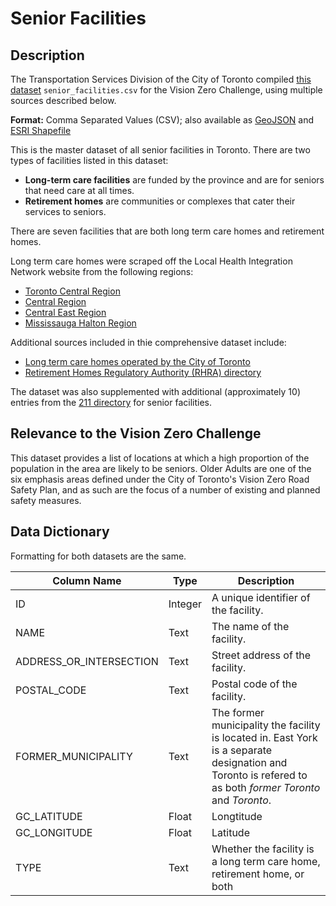 # Senior Facilities

## Description
The Transportation Services Division of the City of Toronto compiled [this dataset](senior_facilities.csv) `senior_facilities.csv` for the Vision Zero Challenge, using multiple sources described below.

**Format:** Comma Separated Values (CSV); also available as [GeoJSON](senior_facilities.geojson) and [ESRI Shapefile](senior_facilities.zip)

This is the master dataset of all senior facilities in Toronto. There are two types of facilities listed in this dataset: 
- **Long-term care facilities** are funded by the province and are for seniors that need care at all times. 
- **Retirement homes** are communities or complexes that cater their services to seniors. 

There are seven facilities that are both long term care homes and retirement homes.

Long term care homes were scraped off the Local Health Integration Network website from the following regions:
* [Toronto Central Region](http://www.torontocentralhealthline.ca/listServices.aspx?id=10665)
* [Central Region](http://www.centralhealthline.ca/listServices.aspx?id=10665) 
* [Central East Region](http://www.centraleasthealthline.ca/listServices.aspx?id=10665) 
* [Mississauga Halton Region](http://www.mississaugahaltonhealthline.ca/listServices.aspx?id=10665)

Additional sources included in thie comprehensive dataset include:
* [Long term care homes operated by the City of Toronto](https://www.toronto.ca/city-government/data-research-maps/open-data/open-data-catalogue/#c94218ce-0196-ff77-50c4-4eacd8903524)
* [Retirement Homes Regulatory Authority (RHRA) directory](https://www.rhra.ca/en/search-the-public-register/)

The dataset was also supplemented with additional (approximately 10) entries from the [211 directory](https://211ontario.ca/211-topics/older-adults/) for senior facilities.

## Relevance to the Vision Zero Challenge
This dataset provides a list of locations at which a high proportion of the population in the area are likely to be seniors. Older Adults are one of the six emphasis areas defined under the City of Toronto's Vision Zero Road Safety Plan, and as such are the focus of a number of existing and planned safety measures.

## Data Dictionary
Formatting for both datasets are the same. 

| Column Name | Type | Description |
|-------------|------|-------------|
| ID | Integer | A unique identifier of the facility.  | 
| NAME | Text | The name of the facility. | 
| ADDRESS_OR_INTERSECTION | Text | Street address of the facility.| 
| POSTAL_CODE| Text | Postal code of the facility. | 
| FORMER_MUNICIPALITY	| Text |The former municipality the facility is located in. East York is a separate designation and Toronto is refered to as both *former Toronto* and *Toronto*.  | 
| GC_LATITUDE | Float | Longtitude | 
| GC_LONGITUDE| Float | Latitude | 
| TYPE | Text |  Whether the facility is a long term care home, retirement home, or both | 
